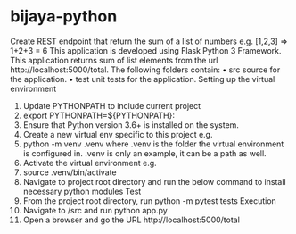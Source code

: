 # bijaya-python
Create REST endpoint that return the sum of a list of numbers e.g. [1,2,3] => 1+2+3 = 6
This application is developed using Flask Python 3 Framework. This application returns sum of list elements from the url http://localhost:5000/total.
The following folders contain:
•	src source for the application.
•	test unit tests for the application.
Setting up the virtual environment
1.	Update PYTHONPATH to include current project
2.	export PYTHONPATH=${PYTHONPATH}:<Project Root Directory>
3.	Ensure that Python version 3.6+ is installed on the system.
4.	Create a new virtual env specific to this project e.g.
5.	 python -m venv  .venv
where .venv is the folder the virtual environment is configured in. .venv is only an example, it can be a path as well.
6.	Activate the virtual environment e.g.
7.	 source .venv/bin/activate
8.	Navigate to project root directory and run the below command to install necessary python modules
Test
1.	From the project root directory, run python -m pytest tests
Execution
1.	Navigate to <project root>/src and run python app.py
2.	Open a browser and go the URL http://localhost:5000/total
